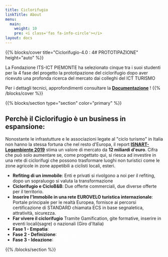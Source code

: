 ```yaml
---
title: Ciclorifugio
linkTitle: About
menu:
  main:
    weight: 10
    pre: <i class='fas fa-info-circle'></i>
layout: docs
---
```


{{% blocks/cover title="Ciclorifugio-4.0 : 4# PROTOTIPAZIONE" height="auto" %}}

La Fondazione ITS-ICT PIEMONTE ha selezionato cinque tra i suoi studenti per la 4 fase del progetto la prototipazione del ciclorifugio dopo aver ricevuto una profonda ricerca del mercato dai colleghi del ICT TURISMO

Per i dettagli tecnici, approfondimenti consultare la [**Documentazione**](/docs/) !
{{% /blocks/cover %}}

{{% blocks/section type="section" color="primary" %}}
## Perchè il Ciclorifugio è un business in espansione:
Nonostante le infrastutture e le associazioni legate al "ciclo turismo" in Italia non hanno la stessa fortuna che nel resto d'Europa, il report [**ISNART-Legambiente 2019**](https://mybikeway.it/wp-content/uploads/2019/03/1%C2%B0-rapporto-sul-Cicloturismo-in-Italia-2019-Unioncamere-Legambiente.pdf) stima un valore di mercato da **12 miliardi d'euro**. Cifra che può solo aumentare se, come progettato qui, si riesca ad investire in una rete di ciclorifugi che possono trasformare luoghi non turistici come le zone agricole in zone appetibili a ciclisti locali, esteri.

*   **Refiting di un immobile**: Enti e privati si rivolgono a noi per il refiting, dopo un sopraluogo si valuta la transformazione 
*   **Ciclorifugio e CicloB&B**: Due offerte commerciali, due diverse offerte per il territorio.
*   **Inserire l'Immobile in una rete EUROVELO turistica internazionale**: Portale principale per le realtà Europea, fornisce ai percorsi certificazione di STANDARD chiamata ECS in base segnaletica, attratività, sicurezza.
*  **Far vivere il ciclorifugio** Tramite Gamification, gite formative, inserire in eventi locali(sagre) o nazionali (Giro d'Italia) 
*  **Fase 1 - Empatia**:<a href="https://github.com/OfficineArduinoTorino/docsy/blob/master/upskill-4.0/%231-EMPATIA_Ciclorifugio_2021.pdf" style="color: white;">Clicca qui</a>
*  **Fase 2 - Definizione**:<a href="https://github.com/OfficineArduinoTorino/docsy/blob/master/upskill-4.0/%232-DEFINIZIONE_Ciclorifugio_2021.pdf" style="color: white; ">Clicca qui</a>
*  **Fase 3 - Ideazione**:<a href="https://github.com/OfficineArduinoTorino/docsy/blob/master/upskill-4.0/%233-IDEAZIONE_Ciclorifugio_2021.pdf" style="color: white; ">Clicca qui</a>


{{% /blocks/section %}}
